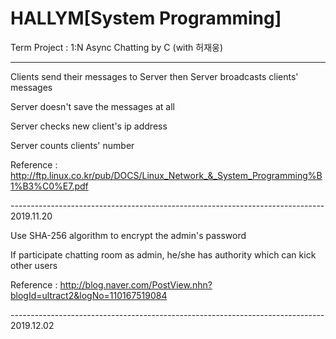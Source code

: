 # HALLYM[System Programming]
Term Project : 1:N Async Chatting by C (with 허재웅)

------------------------------------------------------------------------------

Clients send their messages to Server then Server broadcasts clients' messages

Server doesn't save the messages at all

Server checks new client's ip address

Server counts clients' number



Reference : http://ftp.linux.co.kr/pub/DOCS/Linux_Network_&_System_Programming%B1%B3%C0%E7.pdf

------------------------------------------------------------------------------ 2019.11.20

Use SHA-256 algorithm to encrypt the admin's password

If participate chatting room as admin, he/she has authority which can kick other users



Reference : http://blog.naver.com/PostView.nhn?blogId=ultract2&logNo=110167519084

------------------------------------------------------------------------------ 2019.12.02
